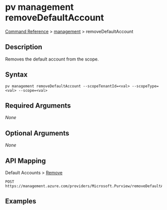 # pv management removeDefaultAccount
[Command Reference](../../../README.md#command-reference) > [management](./main.md) > removeDefaultAccount

## Description
Removes the default account from the scope.

## Syntax
```
pv management removeDefaultAccount --scopeTenantId=<val> --scopeType=<val> --scope=<val>
```

## Required Arguments
*None*

## Optional Arguments
*None*

## API Mapping
Default Accounts > [Remove](https://docs.microsoft.com/en-us/rest/api/purview/default-accounts/remove)
```
POST https://management.azure.com/providers/Microsoft.Purview/removeDefaultAccount
```

## Examples
```powershell

```